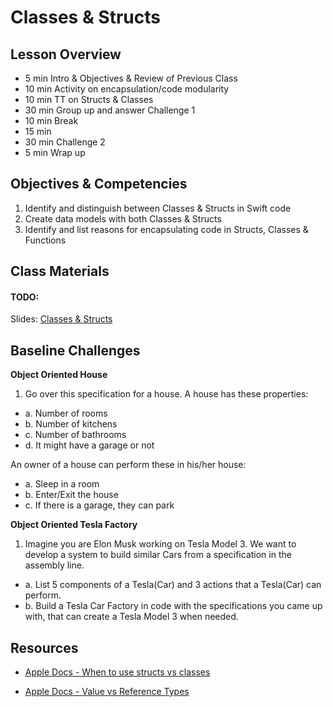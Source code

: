 # Classes & Structs

## Lesson Overview
- 5 min Intro & Objectives & Review of Previous Class
- 10 min Activity on encapsulation/code modularity
- 10 min TT on Structs & Classes
- 30 min Group up and answer Challenge 1
- 10 min Break
- 15 min
- 30 min Challenge 2
- 5 min Wrap up

## Objectives & Competencies
1. Identify and distinguish between Classes & Structs in Swift code
1. Create data models with both Classes & Structs
1. Identify and list reasons for encapsulating code in Structs, Classes & Functions

## Class Materials

#### TODO:

Slides:
[Classes & Structs](assets/classesAndStructs.zip)

## Baseline Challenges

**Object Oriented House**

1. Go over this specification for a house.
A house has these properties:
  - a. Number of rooms
  - b. Number of kitchens
  - c. Number of bathrooms
  - d. It might have a garage or not

An owner of a house can perform these in his/her house:
  - a. Sleep in a room
  - b. Enter/Exit the house
  - c. If there is a garage, they can park

**Object Oriented Tesla Factory**

1. Imagine you are Elon Musk working on Tesla Model 3.
   We want to develop a system to build similar Cars from a specification in the assembly line.
  - a. List 5 components of a Tesla(Car) and 3 actions that a Tesla(Car) can perform.
  - b. Build a Tesla Car Factory in code with the specifications you came up with, that can create a Tesla Model 3 when needed.

## Resources

- [Apple Docs - When to use structs vs classes](https://developer.apple.com/documentation/swift/choosing_between_structures_and_classes)

- [Apple Docs - Value vs Reference Types](https://developer.apple.com/swift/blog/?id=10)
